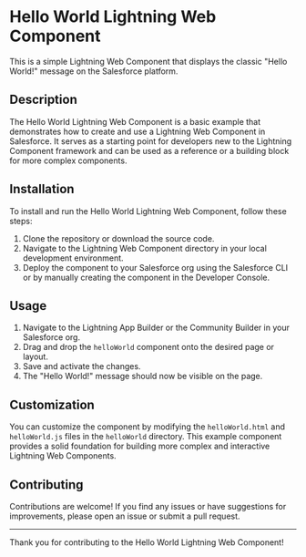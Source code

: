 # Hello World Lightning Web Component

This is a simple Lightning Web Component that displays the classic "Hello World!" message on the Salesforce platform.

## Description

The Hello World Lightning Web Component is a basic example that demonstrates how to create and use a Lightning Web Component in Salesforce. It serves as a starting point for developers new to the Lightning Component framework and can be used as a reference or a building block for more complex components.

## Installation

To install and run the Hello World Lightning Web Component, follow these steps:

1. Clone the repository or download the source code.
2. Navigate to the Lightning Web Component directory in your local development environment.
3. Deploy the component to your Salesforce org using the Salesforce CLI or by manually creating the component in the Developer Console.

## Usage

1. Navigate to the Lightning App Builder or the Community Builder in your Salesforce org.
2. Drag and drop the `helloWorld` component onto the desired page or layout.
3. Save and activate the changes.
4. The "Hello World!" message should now be visible on the page.

## Customization

You can customize the component by modifying the `helloWorld.html` and `helloWorld.js` files in the `helloWorld` directory. This example component provides a solid foundation for building more complex and interactive Lightning Web Components.

## Contributing

Contributions are welcome! If you find any issues or have suggestions for improvements, please open an issue or submit a pull request.

---

Thank you for contributing to the Hello World Lightning Web Component!
